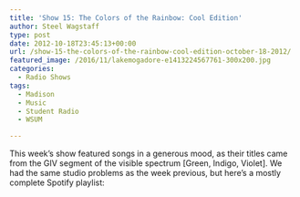 ```yaml
---
title: 'Show 15: The Colors of the Rainbow: Cool Edition'
author: Steel Wagstaff
type: post
date: 2012-10-18T23:45:13+00:00
url: /show-15-the-colors-of-the-rainbow-cool-edition-october-18-2012/
featured_image: /2016/11/lakemogadore-e1413224567761-300x200.jpg
categories:
  - Radio Shows
tags:
  - Madison
  - Music
  - Student Radio
  - WSUM

---
```

This week&#8217;s show featured songs in a generous mood, as their titles came from the GIV segment of the visible spectrum [Green, Indigo, Violet]. We had the same studio problems as the week previous, but here&#8217;s a mostly complete Spotify playlist: